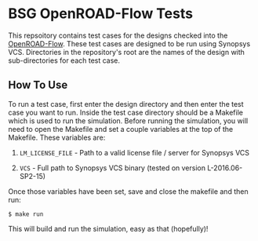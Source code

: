 # BSG OpenROAD-Flow Tests

This repsoitory contains test cases for the designs checked into the
[OpenROAD-Flow](https://github.com/The-OpenROAD-Project/OpenROAD-Flow). These
test cases are designed to be run using Synopsys VCS. Directories in the
repository's root are the names of the design with sub-directories for each test case.

## How To Use

To run a test case, first enter the design directory and then enter the test case you
want to run. Inside the test case directory should be a Makefile which is used to run the
simulation. Before running the simulation, you will need to open the Makefile and set
a couple variables at the top of the Makefile. These variables are:

1. `LM_LICENSE_FILE` - Path to a valid license file / server for Synopsys VCS

2. `VCS` - Full path to Synopsys VCS binary (tested on version L-2016.06-SP2-15)

Once those variables have been set, save and close the makefile and then run:

```
$ make run
```

This will build and run the simulation, easy as that (hopefully)!

